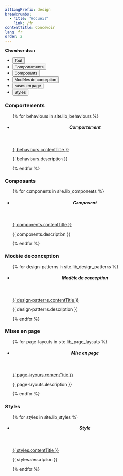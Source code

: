 ```yaml
---
altLangPrefix: design
breadcrumbs:
  - title: "Accueil"
    link: /fr
contentTitle: Concevoir
lang: fr
order: 2
---
```


<p><b>Chercher des :</b></p>
<ul class="btn-toolbar list-inline" role="toolbar">
	<li class="btn-group">
		<button type="button" class="wb-toggle btn btn-primary" data-toggle="{'selector': '#behaviours, #components, #design-patterns, #page-layouts, #styles', 'group': '.grouped', 'type': 'on'}">Tout</button>
	</li>
	<li class="btn-group">
		<button type="button" class="wb-toggle btn btn-default" data-toggle="{'selector': '#behaviours', 'group': '.grouped', 'type': 'on'}">Comportements</button>
	</li>
	<li class="btn-group">
		<button type="button" class="wb-toggle btn btn-default" data-toggle="{'selector': '#components', 'group': '.grouped', 'type': 'on'}">Composants</button>
	</li>
	<li class="btn-group">
		<button type="button" class="wb-toggle btn btn-default" data-toggle="{'selector': '#design-patterns', 'group': '.grouped', 'type': 'on'}">Modèles de conception</button>
	</li>
	<li class="btn-group">
		<button type="button" class="wb-toggle btn btn-default" data-toggle="{'selector': '#page-layouts', 'group': '.grouped', 'type': 'on'}">Mises en page</button>
	</li>
	<li class="btn-group">
		<button type="button" class="wb-toggle btn btn-default" data-toggle="{'selector': '#styles', 'group': '.grouped', 'type': 'on'}">Styles</button>
	</li>
</ul>
<div class="wb-filter">
	<section id="behaviours" class="grouped">
		<h3>Comportements</h3>
		<ul class="list-unstyled row">
			{% for behaviours in site.lib_behaviours %}
			<li class="col-md-3">
				<div class="panel panel-default">
					<header class="panel-heading">
						<h5 class="panel-title">Comportement</h5>
					</header>
					<div class="panel-body">
						<p><a class="stretched-link" href="{{ behaviours.url | relative_url }}">{{ behaviours.contentTitle }}</a></p>
						<p class="small">{{ behaviours.description }}</p>
					</div>
				</div>
			</li>
			{% endfor %}
		</ul>
	</section>
	<section id="components" class="grouped">
		<h3>Composants</h3>
		<ul class="list-unstyled row">
			{% for components in site.lib_components %}
			<li class="col-md-3">
				<div class="panel panel-default">
					<header class="panel-heading">
						<h5 class="panel-title">Composant</h5>
					</header>
					<div class="panel-body">
						<p><a class="stretched-link" href="{{ components.url | relative_url }}">{{ components.contentTitle }}</a></p>
						<p class="small">{{ components.description }}</p>
					</div>
				</div>
			</li>
			{% endfor %}
		</ul>
	</section>
	<section id="design-patterns" class="grouped">
		<h3>Modèle de conception</h3>
		<ul class="list-unstyled row">
			{% for design-patterns in site.lib_design_patterns %}
			<li class="col-md-3">
				<div class="panel panel-default">
					<header class="panel-heading">
						<h5 class="panel-title">Modèle de conception</h5>
					</header>
					<div class="panel-body">
						<p><a class="stretched-link" href="{{ design-patterns.url | relative_url }}">{{ design-patterns.contentTitle }}</a></p>
						<p class="small">{{ design-patterns.description }}</p>
					</div>
				</div>
			</li>
			{% endfor %}
		</ul>
	</section>
	<section id="page-layouts" class="grouped">
		<h3>Mises en page</h3>
		<ul class="list-unstyled row">
			{% for page-layouts in site.lib_page_layouts %}
			<li class="col-md-3">
				<div class="panel panel-default">
					<header class="panel-heading">
						<h5 class="panel-title">Mise en page</h5>
					</header>
					<div class="panel-body">
						<p><a class="stretched-link" href="{{ page-layouts.url | relative_url }}">{{ page-layouts.contentTitle }}</a></p>
						<p class="small">{{ page-layouts.description }}</p>
					</div>
				</div>
			</li>
			{% endfor %}
		</ul>
	</section>
	<section id="styles" class="grouped">
		<h3>Styles</h3>
		<ul class="list-unstyled row">
			{% for styles in site.lib_styles %}
			<li class="col-md-3">
				<div class="panel panel-default">
					<header class="panel-heading">
						<h5 class="panel-title">Style</h5>
					</header>
					<div class="panel-body">
						<p><a class="stretched-link" href="{{ styles.url | relative_url }}">{{ styles.contentTitle }}</a></p>
						<p class="small">{{ styles.description }}</p>
					</div>
				</div>
			</li>
			{% endfor %}
		</ul>
	</section>
</div>
